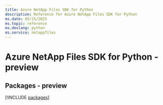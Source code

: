 ```yaml
---
title: Azure NetApp Files SDK for Python
description: Reference for Azure NetApp Files SDK for Python
ms.date: 05/15/2025
ms.topic: reference
ms.devlang: python
ms.service: netappfiles
---
```

# Azure NetApp Files SDK for Python - preview
## Packages - preview
[!INCLUDE [packages](netapp-files-index.md)]
